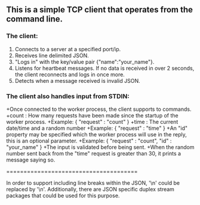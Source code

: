 
## This is a simple TCP client that operates from the command line.

### The client:
  1. Connects to a server at a specified port/ip.
  2. Receives line delimited JSON.
  3. "Logs in" with the key/value pair {"name":"your_name"}.
  4. Listens for heartbeat messages. If no data is received in over 2 seconds, the client reconnects and logs in once more.
  5. Detects when a message received is invalid JSON.

### The client also handles input from STDIN:
  +Once connected to the worker process, the client supports to commands.
  +count : How many requests have been made since the startup of the worker process.
    +Example: { "request" : "count" }
  +time : The current date/time and a random number
    +Example: { "request" : "time" }
  +An "id" property may be specified  which the worker process will use in the reply, this is an optional parameter.
    +Example: { "request" : "count", "id" : "your_name" }
  +The input is validated before being sent.
  +When the random number sent back from the "time" request is greater than 30, it prints a message saying so.

======================================

In order to support including line breaks within the JSON, '\n' could be replaced by '\\n'. Additionally, there are JSON 
specific duplex stream packages that could be used for this purpose.
